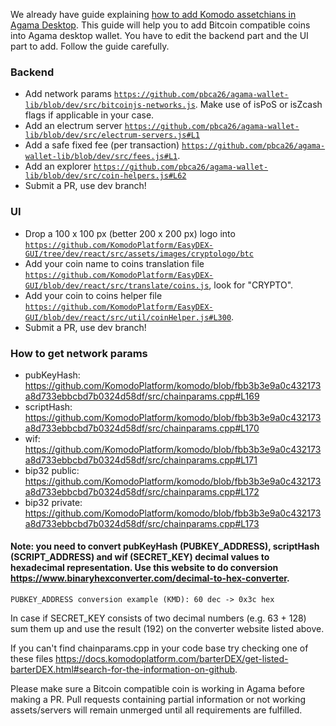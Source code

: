We already have guide explaining [how to add Komodo assetchians in Agama Desktop](https://github.com/KomodoPlatform/Agama/wiki/Add-Komodo-Assetchains-in-Agama-Desktop-App). This guide will help you to add Bitcoin compatible coins into Agama desktop wallet. You have to edit the backend part and the UI part to add. Follow the guide carefully.

### Backend
- Add network params [`https://github.com/pbca26/agama-wallet-lib/blob/dev/src/bitcoinjs-networks.js`](https://github.com/pbca26/agama-wallet-lib/blob/dev/src/bitcoinjs-networks.js). Make use of isPoS or isZcash flags if applicable in your case.
- Add an electrum server [`https://github.com/pbca26/agama-wallet-lib/blob/dev/src/electrum-servers.js#L1`](https://github.com/pbca26/agama-wallet-lib/blob/dev/src/electrum-servers.js#L1)
- Add a safe fixed fee (per transaction) [`https://github.com/pbca26/agama-wallet-lib/blob/dev/src/fees.js#L1`](https://github.com/pbca26/agama-wallet-lib/blob/dev/src/fees.js#L1).
- Add an explorer [`https://github.com/pbca26/agama-wallet-lib/blob/dev/src/coin-helpers.js#L62`](https://github.com/pbca26/agama-wallet-lib/blob/dev/src/coin-helpers.js#L62)
- Submit a PR, use dev branch!

### UI
- Drop a 100 x 100 px (better 200 x 200 px) logo into [`https://github.com/KomodoPlatform/EasyDEX-GUI/tree/dev/react/src/assets/images/cryptologo/btc`](https://github.com/KomodoPlatform/EasyDEX-GUI/tree/dev/react/src/assets/images/cryptologo/btc)
- Add your coin name to coins translation file [`https://github.com/KomodoPlatform/EasyDEX-GUI/blob/dev/react/src/translate/coins.js`](https://github.com/KomodoPlatform/EasyDEX-GUI/blob/dev/react/src/translate/coins.js), look for "CRYPTO".
- Add your coin to coins helper file [`https://github.com/KomodoPlatform/EasyDEX-GUI/blob/dev/react/src/util/coinHelper.js#L300`](https://github.com/KomodoPlatform/EasyDEX-GUI/blob/dev/react/src/util/coinHelper.js#L300).
- Submit a PR, use dev branch!

### How to get network params
- pubKeyHash: https://github.com/KomodoPlatform/komodo/blob/fbb3b3e9a0c432173a8d733ebbcbd7b0324d58df/src/chainparams.cpp#L169
- scriptHash: https://github.com/KomodoPlatform/komodo/blob/fbb3b3e9a0c432173a8d733ebbcbd7b0324d58df/src/chainparams.cpp#L170
- wif: https://github.com/KomodoPlatform/komodo/blob/fbb3b3e9a0c432173a8d733ebbcbd7b0324d58df/src/chainparams.cpp#L171
- bip32 public: https://github.com/KomodoPlatform/komodo/blob/fbb3b3e9a0c432173a8d733ebbcbd7b0324d58df/src/chainparams.cpp#L172
- bip32 private: https://github.com/KomodoPlatform/komodo/blob/fbb3b3e9a0c432173a8d733ebbcbd7b0324d58df/src/chainparams.cpp#L173

#### Note: you need to convert pubKeyHash (PUBKEY_ADDRESS), scriptHash (SCRIPT_ADDRESS) and wif (SECRET_KEY) decimal values to hexadecimal representation. Use this website to do conversion https://www.binaryhexconverter.com/decimal-to-hex-converter.
`PUBKEY_ADDRESS conversion example (KMD): 60 dec -> 0x3c hex`

In case if SECRET_KEY consists of two decimal numbers (e.g. 63 + 128) sum them up and use the result (192) on the converter website listed above.

If you can't find chainparams.cpp in your code base try checking one of these files https://docs.komodoplatform.com/barterDEX/get-listed-barterDEX.html#search-for-the-information-on-github.

Please make sure a Bitcoin compatible coin is working in Agama before making a PR. Pull requests containing partial information or not working assets/servers will remain unmerged until all requirements are fulfilled.